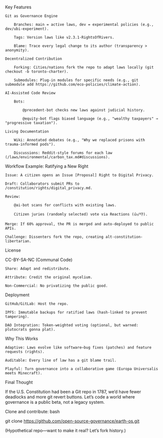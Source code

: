 Key Features

    Git as Governance Engine

        Branches: main = active laws, dev = experimental policies (e.g., dev/ubi-experiment).

        Tags: Version laws like v2.3.1-RightsOfRivers.

        Blame: Trace every legal change to its author (transparency > anonymity).

    Decentralized Contribution

        Forking: Cities/nations fork the repo to adapt laws locally (git checkout -b toronto-charter).

        Submodules: Plug-in modules for specific needs (e.g., git submodule add https://github.com/eco-policies/climate-action).

    AI-Assisted Code Review

        Bots:

            @precedent-bot checks new laws against judicial history.

            @equity-bot flags biased language (e.g., "wealthy taxpayers" → "progressive taxation").

    Living Documentation

        Wiki: Annotated debates (e.g., "Why we replaced prisons with trauma-informed pods").

        Discussions: Reddit-style forums for each law (/laws/environmental/carbon_tax.md#discussions).

Workflow Example: Ratifying a New Right

    Issue: A citizen opens an Issue [Proposal] Right to Digital Privacy.

    Draft: Collaborators submit PRs to /constitution/rights/digital_privacy.md.

    Review:

        @ai-bot scans for conflicts with existing laws.

        Citizen juries (randomly selected) vote via Reactions (👍/👎).

    Merge: If 60% approval, the PR is merged and auto-deployed to public APIs.

    Challenge: Dissenters fork the repo, creating alt-constitution-libertarian.

License

CC-BY-SA-NC (Communal Code)

    Share: Adapt and redistribute.

    Attribute: Credit the original mycelium.

    Non-Commercial: No privatizing the public good.

Deployment

    GitHub/GitLab: Host the repo.

    IPFS: Immutable backups for ratified laws (hash-linked to prevent tampering).

    DAO Integration: Token-weighted voting (optional, but warned: plutocrats gonna plat).

Why This Works

    Adaptive: Laws evolve like software—bug fixes (patches) and feature requests (rights).

    Auditable: Every line of law has a git blame trail.

    Playful: Turn governance into a collaborative game (Europa Universalis meets Minecraft).

Final Thought

If the U.S. Constitution had been a Git repo in 1787, we’d have fewer deadlocks and more git revert buttons. Let’s code a world where governance is a public beta, not a legacy system.

Clone and contribute:
bash

git clone https://github.com/open-source-governance/earth-os.git  

(Hypothetical repo—want to make it real? Let’s fork history.)
